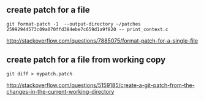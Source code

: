 ## create patch for a file

`git format-patch -1  --output-directory ~/patches 25992944573c09a070ffd384ebe7c659d1a9f820 -- print_context.c`

http://stackoverflow.com/questions/7885075/format-patch-for-a-single-file

##  create patch for a file from working copy

`git diff > mypatch.patch`

http://stackoverflow.com/questions/5159185/create-a-git-patch-from-the-changes-in-the-current-working-directory
